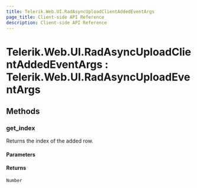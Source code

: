 ```yaml
---
title: Telerik.Web.UI.RadAsyncUploadClientAddedEventArgs
page_title: Client-side API Reference
description: Client-side API Reference
---
```


# Telerik.Web.UI.RadAsyncUploadClientAddedEventArgs : Telerik.Web.UI.RadAsyncUploadEventArgs

## Methods

### get_index

Returns the index of the added row.

#### Parameters

#### Returns

`Number`
